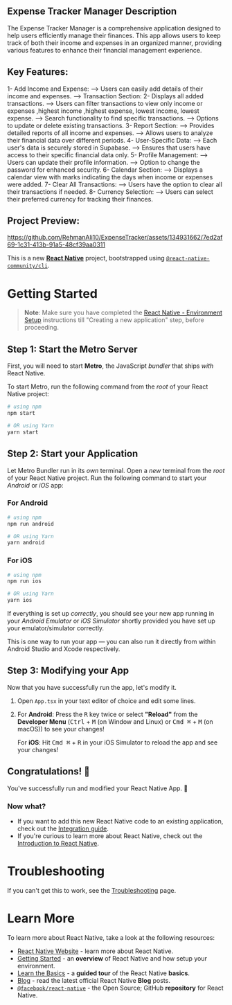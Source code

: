 Expense Tracker Manager Description
-----------------------------------
The Expense Tracker Manager is a comprehensive application designed to help users efficiently manage their finances. This app allows users to keep track of both their income and expenses in an organized manner, providing various features to enhance their financial management experience.

Key Features:
-------------
1- Add Income and Expense:
--> Users can easily add details of their income and expenses.
--> Transaction Section:
2- Displays all added transactions.
--> Users can filter transactions to view only income or expenses ,highest income ,highest expense, lowest income, lowest expense.
--> Search functionality to find specific transactions.
--> Options to update or delete existing transactions.
3- Report Section:
--> Provides detailed reports of all income and expenses.
--> Allows users to analyze their financial data over different periods.
4- User-Specific Data:
--> Each user's data is securely stored in Supabase.
--> Ensures that users have access to their specific financial data only.
5- Profile Management:
--> Users can update their profile information.
--> Option to change the password for enhanced security.
6- Calendar Section:
--> Displays a calendar view with marks indicating the days when income or expenses were added.
7- Clear All Transactions:
--> Users have the option to clear all their transactions if needed.
8- Currency Selection:
--> Users can select their preferred currency for tracking their finances.

Project Preview:
---------------
https://github.com/RehmanAli10/ExpenseTracker/assets/134931662/7ed2af69-1c31-413b-91a5-48cf39aa0311






This is a new [**React Native**](https://reactnative.dev) project, bootstrapped using [`@react-native-community/cli`](https://github.com/react-native-community/cli).

# Getting Started

>**Note**: Make sure you have completed the [React Native - Environment Setup](https://reactnative.dev/docs/environment-setup) instructions till "Creating a new application" step, before proceeding.

## Step 1: Start the Metro Server

First, you will need to start **Metro**, the JavaScript _bundler_ that ships _with_ React Native.

To start Metro, run the following command from the _root_ of your React Native project:

```bash
# using npm
npm start

# OR using Yarn
yarn start
```

## Step 2: Start your Application

Let Metro Bundler run in its _own_ terminal. Open a _new_ terminal from the _root_ of your React Native project. Run the following command to start your _Android_ or _iOS_ app:

### For Android

```bash
# using npm
npm run android

# OR using Yarn
yarn android
```

### For iOS

```bash
# using npm
npm run ios

# OR using Yarn
yarn ios
```

If everything is set up _correctly_, you should see your new app running in your _Android Emulator_ or _iOS Simulator_ shortly provided you have set up your emulator/simulator correctly.

This is one way to run your app — you can also run it directly from within Android Studio and Xcode respectively.

## Step 3: Modifying your App

Now that you have successfully run the app, let's modify it.

1. Open `App.tsx` in your text editor of choice and edit some lines.
2. For **Android**: Press the <kbd>R</kbd> key twice or select **"Reload"** from the **Developer Menu** (<kbd>Ctrl</kbd> + <kbd>M</kbd> (on Window and Linux) or <kbd>Cmd ⌘</kbd> + <kbd>M</kbd> (on macOS)) to see your changes!

   For **iOS**: Hit <kbd>Cmd ⌘</kbd> + <kbd>R</kbd> in your iOS Simulator to reload the app and see your changes!

## Congratulations! :tada:

You've successfully run and modified your React Native App. :partying_face:

### Now what?

- If you want to add this new React Native code to an existing application, check out the [Integration guide](https://reactnative.dev/docs/integration-with-existing-apps).
- If you're curious to learn more about React Native, check out the [Introduction to React Native](https://reactnative.dev/docs/getting-started).

# Troubleshooting

If you can't get this to work, see the [Troubleshooting](https://reactnative.dev/docs/troubleshooting) page.

# Learn More

To learn more about React Native, take a look at the following resources:

- [React Native Website](https://reactnative.dev) - learn more about React Native.
- [Getting Started](https://reactnative.dev/docs/environment-setup) - an **overview** of React Native and how setup your environment.
- [Learn the Basics](https://reactnative.dev/docs/getting-started) - a **guided tour** of the React Native **basics**.
- [Blog](https://reactnative.dev/blog) - read the latest official React Native **Blog** posts.
- [`@facebook/react-native`](https://github.com/facebook/react-native) - the Open Source; GitHub **repository** for React Native.
